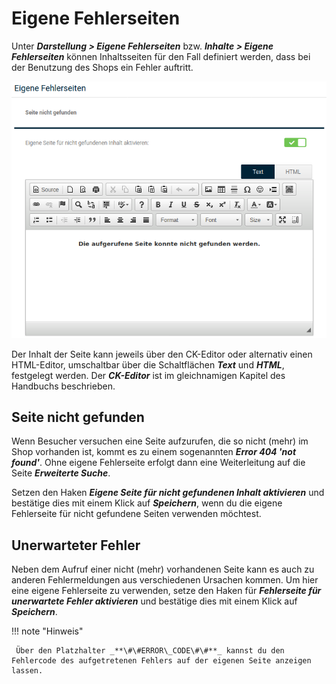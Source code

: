 # Eigene Fehlerseiten

Unter _**Darstellung \> Eigene Fehlerseiten**_ bzw. _**Inhalte \> Eigene Fehlerseiten**_ können Inhaltsseiten für den Fall definiert werden, dass bei der Benutzung des Shops ein Fehler auftritt.

![](../Bilder/InhalteEigeneFehlerseiten.png "Eigene Fehlerseiten")

Der Inhalt der Seite kann jeweils über den CK-Editor oder alternativ einen HTML-Editor, umschaltbar über die Schaltflächen _**Text**_ und _**HTML**_, festgelegt werden. Der _**CK-Editor**_ ist im gleichnamigen Kapitel des Handbuchs beschrieben.

## Seite nicht gefunden

Wenn Besucher versuchen eine Seite aufzurufen, die so nicht \(mehr\) im Shop vorhanden ist, kommt es zu einem sogenannten _**Error 404 'not found'**_. Ohne eigene Fehlerseite erfolgt dann eine Weiterleitung auf die Seite _**Erweiterte Suche**_.

Setzen den Haken _**Eigene Seite für nicht gefundenen Inhalt aktivieren**_ und bestätige dies mit einem Klick auf _**Speichern**_, wenn du die eigene Fehlerseite für nicht gefundene Seiten verwenden möchtest.

## Unerwarteter Fehler

Neben dem Aufruf einer nicht \(mehr\) vorhandenen Seite kann es auch zu anderen Fehlermeldungen aus verschiedenen Ursachen kommen. Um hier eine eigene Fehlerseite zu verwenden, setze den Haken für _**Fehlerseite für unerwartete Fehler aktivieren**_ und bestätige dies mit einem Klick auf _**Speichern**_.

!!! note "Hinweis"

	 Über den Platzhalter _**\#\#ERROR\_CODE\#\#**_ kannst du den Fehlercode des aufgetretenen Fehlers auf der eigenen Seite anzeigen lassen.



